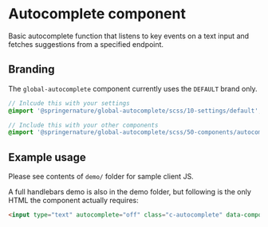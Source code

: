 # Autocomplete component

Basic autocomplete function that listens to key events on a text input and fetches suggestions from a specified endpoint.

## Branding

The `global-autocomplete` component currently uses the `DEFAULT` brand only.

```scss
// Inlcude this with your settings
@import '@springernature/global-autocomplete/scss/10-settings/default';

// Include this with your other components
@import '@springernature/global-autocomplete/scss/50-components/autocomplete';
```

## Example usage

Please see contents of `demo/` folder for sample client JS.

A full handlebars demo is also in the demo folder, but following is the only HTML the
 component actually requires:

```html
<input type="text" autocomplete="off" class="c-autocomplete" data-component-autocomplete>
```
